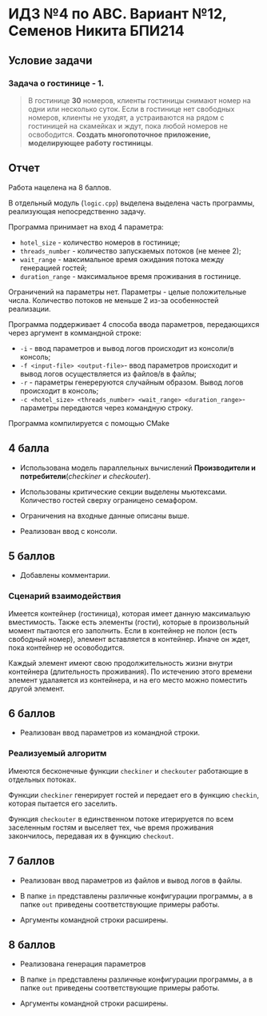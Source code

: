 # ИДЗ №4 по АВС. Вариант №12, Семенов Никита БПИ214

## Условие задачи
###  Задача о гостинице - 1. 
> В гостинице **30** номеров, клиенты гостиницы
снимают номер на одни или несколько суток. Если в гостинице нет свободных номеров, клиенты не уходят, а устраиваются на рядом с гостиницей на
скамейках и ждут, пока любой номеров не освободится. **Создать многопоточное приложение, моделирующее работу гостиницы**.

## Отчет

Работа нацелена на 8 баллов. 

В отдельный модуль (`logic.cpp`) выделена выделена часть программы, реализующая непосредственно задачу.

Программа принимает на вход 4 параметра:
- `hotel_size` - количество номеров в гостинице;
- `threads_number` - количество запускаемых потоков (не менее 2);
- `wait_range` - максимальное время ожидания потока между генерацией гостей;
- `duration_range` - максимальное время проживания в гостинице.

Ограничений на параметры нет. Параметры - целые положительные числа. Количество потоков не меньше 2 из-за особенностей реализации.

Программа поддерживает 4 способа ввода параметров, передающихся через аргумент в коммандной строке:
- `-i` - ввод параметров и вывод логов происходит из консоли/в консоль;
- `-f <input-file> <output-file>`- ввод параметров происходит и вывод логов осуществляется из файлов/в в файлы;
- `-r` - параметры генереруются случайным образом. Вывод логов происходит в консоль;
- `-c <hotel_size> <threads_number> <wait_range> <duration_range>`- параметры передаются через командную строку.

Программа компилируется с помощью CMake

## 4 балла

- Использована модель параллельных вычислений **Производители и потребители**(*checkiner* и *checkouter*).

- Использованы критические секции выделены мьютексами. Количество гостей сверху ограницено семафором.

- Ограничения на входные данные описаны выше.

- Реализован ввод с консоли.

## 5 баллов

- Добавлены комментарии.

### Сценарий взаимодействия

Имеется контейнер (гостиница), которая имеет данную максимальую вместимость. Также есть элементы (гости), которые в произвольный момент пытаются его заполнить. Если в контейнер не полон (есть свободный номер), элемент вставляется в контейнер. Иначе он ждет, пока контейнер не осовободится. 

Каждый элемент имеют свою продолжительность жизни внутри контейнера (длительность проживания). По истечению этого времени элемент удалаяется из контейнера, и на его место можно поместить другой элемент.



## 6 баллов

- Реализован ввод параметров из командной строки.

### Реализуемый алгоритм

Имеются бесконечные функции `checkiner` и `checkouter` работающие в отдельных потоках.

Функции `checkiner` генерирует гостей и передает его в функцию `checkin`, которая пытается его заселить. 

Функция `checkouter` в единственном потоке итерируется по всем заселенным гостям и выселяет тех, чье время проживания закончилось, передавая их в функцию `checkout`. 


## 7 баллов

- Реализован ввод параметров из файлов и вывод логов в файлы.

- В папке `in` представлены различные конфигурации программы, а в папке `out` приведены соответствующие примеры работы.

- Аргументы командной строки расширены.

## 8 баллов 

- Реализована генерация параметров

- В папке `in` представлены различные конфигурации программы, а в папке `out` приведены соответствующие примеры работы.

- Аргументы командной строки расширены.